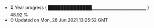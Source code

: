 - ⏳ Year progress { ██████████████▁▁▁▁▁▁▁▁▁▁▁▁▁▁▁▁ } 48.92 %
- ⏰ Updated on Mon, 28 Jun 2021 13:25:52 GMT

